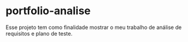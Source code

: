 # portfolio-analise
Esse projeto tem como finalidade mostrar o meu trabalho de análise de requisitos e plano de teste.
